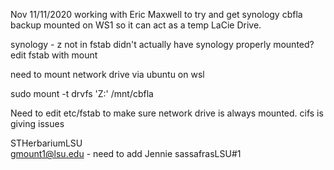Nov 11/11/2020 
working with Eric Maxwell to try and get synology cbfla backup mounted on WS1 so it can act as a temp LaCie Drive. 

synology - z 
not in fstab 
didn't actually have synology properly mounted?
edit fstab with mount 

need to mount network drive via ubuntu on wsl 

sudo mount -t drvfs 'Z:' /mnt/cbfla

Need to edit etc/fstab to make sure network drive is always mounted. 
cifs is giving issues 



STHerbariumLSU  
gmount1@lsu.edu - need to add Jennie 
sassafrasLSU#1